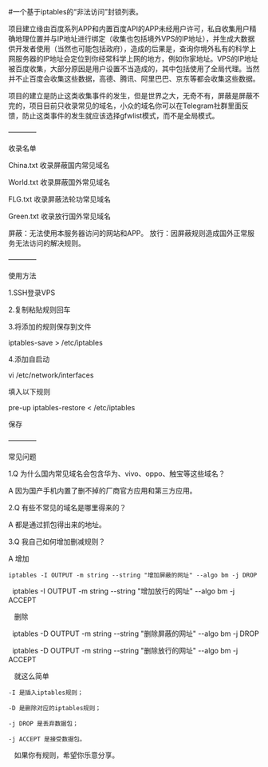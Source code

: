#一个基于iptables的“非法访问”封锁列表。

项目建立缘由百度系列APP和内置百度API的APP未经用户许可，私自收集用户精确地理位置并与IP地址进行绑定（收集也包括境外VPS的IP地址），并生成大数据供开发者使用（当然也可能包括政府），造成的后果是，查询你境外私有的科学上网服务器的IP地址会定位到你经常科学上网的地方，例如你家地址。VPS的IP地址被百度收集，大部分原因是用户设置不当造成的，其中包括使用了全局代理。当然并不止百度会收集这些数据，高德、腾讯、阿里巴巴、京东等都会收集这些数据。

项目的建立是防止这类收集事件的发生，但是世界之大，无奇不有，屏蔽是屏蔽不完的，项目目前只收录常见的域名，小众的域名你可以在Telegram社群里面反馈，防止这类事件的发生就应该选择gfwlist模式，而不是全局模式。

————

收录名单

China.txt 收录屏蔽国内常见域名

World.txt 收录屏蔽国外常见域名

FLG.txt 收录屏蔽法轮功常见域名

Green.txt 收录放行国外常见域名

屏蔽：无法使用本服务器访问的网站和APP。
放行：因屏蔽规则造成国外正常服务无法访问的解决规则。

————

使用方法

1.SSH登录VPS

2.复制粘贴规则回车

3.将添加的规则保存到文件

iptables-save > /etc/iptables

4.添加自启动

vi /etc/network/interfaces

填入以下规则

pre-up iptables-restore < /etc/iptables

保存

————

常见问题

1.Q 为什么国内常见域名会包含华为、vivo、oppo、触宝等这些域名？

  A 因为国产手机内置了删不掉的厂商官方应用和第三方应用。
  
2.Q 有些不常见的域名是哪里得来的？

  A 都是通过抓包得出来的地址。
  
3.Q 我自己如何增加删减规则？

  A 增加
  
    iptables -I OUTPUT -m string --string "增加屏蔽的网址" --algo bm -j DROP
    
    iptables -I OUTPUT -m string --string "增加放行的网址" --algo bm -j ACCEPT
    
    删除
    
    iptables -D OUTPUT -m string --string "删除屏蔽的网址" --algo bm -j DROP
    
    iptables -D OUTPUT -m string --string "删除放行的网址" --algo bm -j ACCEPT
    
    就这么简单
    
    -I 是插入iptables规则；
    
    -D 是删除对应的iptables规则；
    
    -j DROP 是丢弃数据包；
    
    -j ACCEPT 是接受数据包。
    
    如果你有规则，希望你乐意分享。
